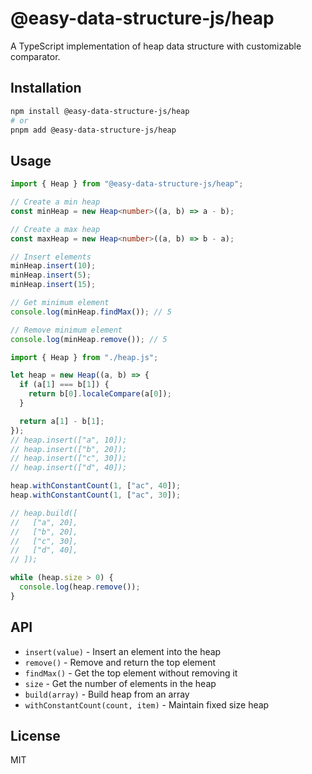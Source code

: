 # @easy-data-structure-js/heap

A TypeScript implementation of heap data structure with customizable comparator.

## Installation

```bash
npm install @easy-data-structure-js/heap
# or
pnpm add @easy-data-structure-js/heap
```

## Usage

```typescript
import { Heap } from "@easy-data-structure-js/heap";

// Create a min heap
const minHeap = new Heap<number>((a, b) => a - b);

// Create a max heap
const maxHeap = new Heap<number>((a, b) => b - a);

// Insert elements
minHeap.insert(10);
minHeap.insert(5);
minHeap.insert(15);

// Get minimum element
console.log(minHeap.findMax()); // 5

// Remove minimum element
console.log(minHeap.remove()); // 5
```

```javascript
import { Heap } from "./heap.js";

let heap = new Heap((a, b) => {
  if (a[1] === b[1]) {
    return b[0].localeCompare(a[0]);
  }

  return a[1] - b[1];
});
// heap.insert(["a", 10]);
// heap.insert(["b", 20]);
// heap.insert(["c", 30]);
// heap.insert(["d", 40]);

heap.withConstantCount(1, ["ac", 40]);
heap.withConstantCount(1, ["ac", 30]);

// heap.build([
//   ["a", 20],
//   ["b", 20],
//   ["c", 30],
//   ["d", 40],
// ]);

while (heap.size > 0) {
  console.log(heap.remove());
}
```

## API

- `insert(value)` - Insert an element into the heap
- `remove()` - Remove and return the top element
- `findMax()` - Get the top element without removing it
- `size` - Get the number of elements in the heap
- `build(array)` - Build heap from an array
- `withConstantCount(count, item)` - Maintain fixed size heap

## License

MIT
